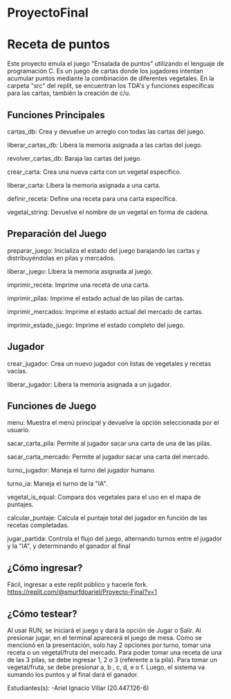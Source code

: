 # ProyectoFinal

# Receta de puntos

Este proyecto emula el juego "Ensalada de puntos" utilizando el lenguaje de programación C. Es un juego de cartas donde los jugadores intentan acumular puntos mediante la combinación de diferentes vegetales.
En la carpeta "src" del replit, se encuentran los TDA's y funciones específicas para las cartas, también la creación de c/u.
## Funciones Principales

cartas_db: Crea y devuelve un arreglo con todas las cartas del juego.

liberar_cartas_db: Libera la memoria asignada a las cartas del juego.

revolver_cartas_db: Baraja las cartas del juego.

crear_carta: Crea una nueva carta con un vegetal específico.

liberar_carta: Libera la memoria asignada a una carta.

definir_receta: Define una receta para una carta específica.

vegetal_string: Devuelve el nombre de un vegetal en forma de cadena.

## Preparación del Juego

preparar_juego: Inicializa el estado del juego barajando las cartas y distribuyéndolas en pilas y mercados.

liberar_juego: Libera la memoria asignada al juego.

imprimir_receta: Imprime una receta de una carta.

imprimir_pilas: Imprime el estado actual de las pilas de cartas.

imprimir_mercados: Imprime el estado actual del mercado de cartas.

imprimir_estado_juego: Imprime el estado completo del juego.

## Jugador
crear_jugador: Crea un nuevo jugador con listas de vegetales y recetas vacías.

liberar_jugador: Libera la memoria asignada a un jugador.

## Funciones de Juego
menu: Muestra el menú principal y devuelve la opción seleccionada por el usuario.

sacar_carta_pila: Permite al jugador sacar una carta de una de las pilas.

sacar_carta_mercado: Permite al jugador sacar una carta del mercado.

turno_jugador: Maneja el turno del jugador humano.

turno_ia: Maneja el turno de la "IA".

vegetal_is_equal: Compara dos vegetales para el uso en el mapa de puntajes.

calcular_puntaje: Calcula el puntaje total del jugador en función de las recetas completadas.

jugar_partida: Controla el flujo del juego, alternando turnos entre el jugador y la "IA", y determinando el ganador al final


## ¿Cómo ingresar?
Fácil, ingresar a este replit público y hacerle fork. https://replit.com/@smurfdoariel/Proyecto-Final?v=1

## ¿Cómo testear?
Al usar RUN, se iniciará el juego y dará la opción de Jugar o Salir. Al presionar jugar, en el terminal aparecerá el juego de mesa. Como se mencionó en la presentación, solo hay 2 opciones por turno, tomar una receta o un vegetal/fruta del mercado. 
Para poder tomar una receta de una de las 3 pilas, se debe ingresar 1, 2 o 3 (referente a la pila). Para tomar un vegetal/fruta, se debe presionar a, b , c, d, e o f. Luego, el sistema va sumando los puntos y al final dará el ganador.

Estudiantes(s): -Ariel Ignacio Villar (20.447.126-6)
